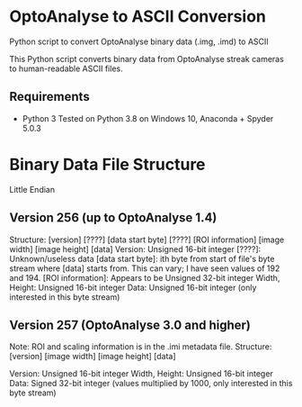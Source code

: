 # OptoAnalyse to ASCII Conversion
Python script to convert OptoAnalyse binary data (.img, .imd) to ASCII

This Python script converts binary data from OptoAnalyse streak cameras to human-readable ASCII files.

## Requirements
- Python 3
Tested on Python 3.8 on Windows 10, Anaconda + Spyder 5.0.3

# Binary Data File Structure
Little Endian

## Version 256 (up to OptoAnalyse 1.4)
Structure: [version] [????] [data start byte] [????] [ROI information] [image width] [image height] [data]
Version: Unsigned 16-bit integer
[????]: Unknown/useless data
[data start byte]: ith byte from start of file's byte stream where [data] starts from. This can vary; I have seen values of 192 and 194.
[ROI information]: Appears to be Unsigned 32-bit integer
Width, Height: Unsigned 16-bit integer
Data: Unsigned 16-bit integer (only interested in this byte stream)

## Version 257 (OptoAnalyse 3.0 and higher)
Note: ROI and scaling information is in the .imi metadata file.
Structure: [version] [image width] [image height] [data]

Version: Unsigned 16-bit integer
Width, Height: Unsigned 16-bit integer
Data: Signed 32-bit integer (values multiplied by 1000, only interested in this byte stream)

